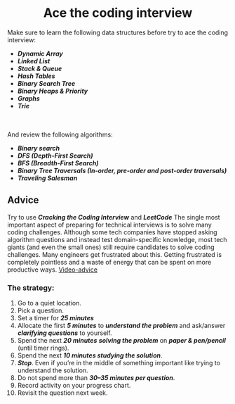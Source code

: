 <h1 align = "center"> Ace the coding interview </h1>

Make sure to learn the following data structures before try to ace the coding interview:
  - ***Dynamic Array*** 
  - ***Linked List*** 
  - ***Stack & Queue*** 
  - ***Hash Tables*** 
  - ***Binary Search Tree*** 
  - ***Binary Heaps & Priority*** 
  - ***Graphs*** 
  - ***Trie***
  
<br><br>
And review the following algorithms:
  - ***Binary search***
  - ***DFS (Depth-First Search)*** 
  - ***BFS (Breadth-First Search)***
  - ***Binary Tree Traversals (In-order, pre-order and post-order traversals)*** 
  - ***Traveling Salesman***

## Advice

Try to use ***Cracking the Coding Interview*** and ***LeetCode***
The single most important aspect of preparing for technical interviews is to solve many coding challenges. Although some tech companies have stopped asking algorithm questions and instead test domain-specific knowledge, most tech giants (and even the small ones) still require candidates to solve coding challenges. Many engineers get frustrated about this. Getting frustrated is completely pointless and a waste of energy that can be spent on more productive ways.
[Video-advice](https://www.youtube.com/watch?v=fbRSDn5YK_k&list=LLtH1ZMOftu7kpqsdhbC96lw&index=1)
### The strategy:
  1. Go to a quiet location.
  2. Pick a question.
  3. Set a timer for ***25 minutes***
  4. Allocate the first ***5 minutes*** to ***understand the problem*** and ask/answer ***clarifying questions*** to yourself.
  5. Spend the next ***20 minutes*** ***solving the problem*** on ***paper & pen/pencil*** (until timer rings).
  6. Spend the next ***10 minutes studying the solution***.
  7. ***Stop***. Even if you’re in the middle of something important like trying to understand the solution. 
  8. Do not spend more than ***30–35 minutes per question***.
  9. Record activity on your progress chart.
  10. Revisit the question next week.
